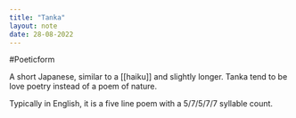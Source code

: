```yaml
---
title: "Tanka"
layout: note
date: 28-08-2022
---
```


#Poeticform 

A short Japanese, similar to a [[haiku]] and slightly longer. Tanka tend to be love poetry instead of a poem of nature.

Typically in English, it is a five line poem with a 5/7/5/7/7 syllable count.
